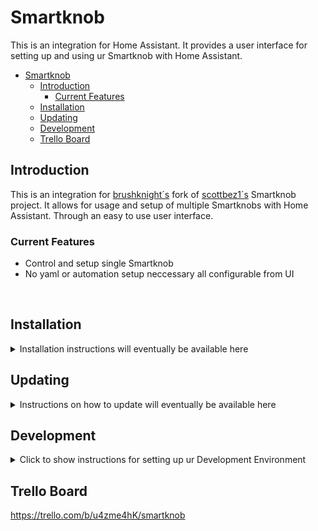 # Smartknob

This is an integration for Home Assistant. It provides a user interface for setting up and using ur Smartknob with Home Assistant.

- [Smartknob](#smartknob)
  - [Introduction](#introduction)
    - [Current Features](#current-features)
  - [Installation](#installation)
  - [Updating](#updating)
  - [Development](#development)
  - [Trello Board](#trello-board)

## Introduction
This is an integration for <a href="https://github.com/brushknight/smartknob">brushknight´s</a> fork of <a href="https://github.com/scottbez1/smartknob">scottbez1´s</a> Smartknob project. It allows for usage and setup of multiple Smartknobs with Home Assistant. Through an easy to use user interface.

### Current Features
* Control and setup single Smartknob
* No yaml or automation setup neccessary all configurable from UI

<br/>

## Installation
<details>
<summary>Installation instructions will eventually be available here</summary>

<br>

Easiest install is via [HACS](https://hacs.xyz/):

[![Open your Home Assistant instance and open a repository inside the Home Assistant Community Store.](https://my.home-assistant.io/badges/hacs_repository.svg)](https://my.home-assistant.io/redirect/hacs_repository/?owner=SeedLabs-it&repository=smartknob-home-assistant-integration&category=integration)

`HACS -> Integrations -> Three dots in the top right corner -> Custom repositories -> Add: `

Notes:

- HACS does not "configure" the integration for you. You must go to `Configuration -> Integrations` and add `Smart Knob` after installing via HACS.
- The `mqtt` integration must be installed and configured in order for the `Smart Knob` integration to work. As manual configuration is required for the `mqtt` setup, this cannot happen automatically.

For manual installation for advanced users, copy `custom_components/smartknob` to
your `custom_components` folder in Home Assistant.

</details>

## Updating
<details>
<summary>Instructions on how to update will eventually be available here</summary>
</details>

## Development
<details>
<summary>Click to show instructions for setting up ur Development  Environment</summary>

If you are interestd in developing Home Assistant's Smart Knob Integration you will need three things:

1) A working version of Home Assistant Core. We will use a local dockerized version.
2) A MQTT Broker. We will use Mosquitto
3) This repo, checked out locally, and all the building tools needed to compile it.


Pre-requirements
<ol>
<li> Install <a href="https://www.docker.com/products/docker-desktop/"> Docker Desktop</a>. Alternatively you can install docker, and make sure it's linked in your shell enviroment. </li>
<li> We will be using <a href="https://code.visualstudio.com/"> Microsoft Visual Studio Code </a> as the IDE of choice.</li>
<li> Install <a href="https://classic.yarnpkg.com/en/docs/install#mac-stable">Yarn </a>. You will need it to compile the UI in this integration.
</li>
</ol>


Set-up

<ol>
<li>
  **INSTALL HOME ASSISTANT CORE**. Follow the instructions to install <a href="https://developers.home-assistant.io/docs/development_environment"> Home Assistant Core</a> This will setup a local dockerized version of Home Assistant Core. A Visual Studio projet will also be initialized based on the clone Home Assistant Core repo.
  From Visual Studio menu select Terminal -> Run Task -> Run Home Assistant Core to start your docker instance of Home Assistant.
  You should now be able to see the instance running in Docker Desktop or by running <code>doker ps</code>
</li>
<li>
  **MQTT BROKER**: We recommend <a href="https://mosquitto.org/download/">Mosquitto</a>.
  Once installed, you can start the broker, with something along those lines : <code>/usr/local/opt/mosquitto/sbin/mosquitto -c /usr/local/etc/mosquitto/mosquitto.conf</code>.
  By default, Mosquitto runs unencrypted and unauthenticated.
  You can test the installation and ensure the server is running successfully by typing on a new terminal window
<code> mosquitto_sub -t topic/state </code> to subscribe to a new topic/state, and in a third window, send a message by typing
   <code>mosquitto_pub -t topic/state -m "Hello World"</code>
</li>

<li>
  **SETUP INTEGRATION CODEBASE**. Checkout this codebase. [TODO] include here all the comments that are needed to compile the code.
</li>
<li>
  **UPDATE HOME ASSISTANT WITH THE SMART KNOB INTEGRATION**.
  <ul> This repository generates a custom components, that needs to be moved to the home assistant running instance.
  To do so, you can type from command line <code> docker cp path_to/smart-knob-home-assistant-integration/custom_components docker_name_instance:/workspaces/core/config </code>, where docker name instance is the identifier that docker uses when booting a new image. This command will copy the content of the custom_components folder in this repo to the dockerized home assistant instance.</ul>
  <ul>
  Restart home assitant. From Visual Studio menu select Terminal -> Run Task -> Run Home Assistant Core to restart your instance.
  </ul>
  <ul> Login to home assistant (usually available at <code>http://localhost:8123/</code>). Go to Settings -> Devices and Services, and from the Integrations Tab, press the button 'Add Integration'. Select MQTT from the list, and when prompted use the following informations: <code>host: host.docker.internal</code> (or the ip of the machine where the MQTT broker is running) and <code>port: 1883.</code> (or the custom port used by the MQTT broker)
  </ul>
  <ul>
  From Setting -> Device and Services, select the tab Devices, and press the <code>Add Device</code> button. From the list select <code> Smart Knob </code>
  </ul>
  <ul>
    On the main menu on the right, you should see a new item called 'Smart Knob'.
  </ul>
</li>


<li>Done!</li>
<ul>
<li>You have now everything you need to start developing for this integration.</li>
</ul>
<ol>
</details>

## Trello Board
https://trello.com/b/u4zme4hK/smartknob
